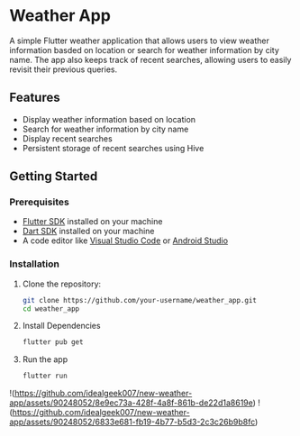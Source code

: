 # Weather App

A simple Flutter weather application that allows users to view weather information basded on location or search for weather information by city name. The app also keeps track of recent searches, allowing users to easily revisit their previous queries.

## Features

- Display weather information based on location
- Search for weather information by city name
- Display recent searches
- Persistent storage of recent searches using Hive

## Getting Started

### Prerequisites

- [Flutter SDK](https://flutter.dev/docs/get-started/install) installed on your machine
- [Dart SDK](https://dart.dev/get-dart) installed on your machine
- A code editor like [Visual Studio Code](https://code.visualstudio.com/) or [Android Studio](https://developer.android.com/studio)

### Installation

1. Clone the repository:

   ```sh
   git clone https://github.com/your-username/weather_app.git
   cd weather_app
   
2. Install Dependencies
    ```sh
   flutter pub get

3. Run the app
    ```sh
   flutter run
   
!(https://github.com/idealgeek007/new-weather-app/assets/90248052/8e9ec73a-428f-4a8f-861b-de22d1a8619e)
!(https://github.com/idealgeek007/new-weather-app/assets/90248052/6833e681-fb19-4b77-b5d3-2c3c26b9b8fc)
